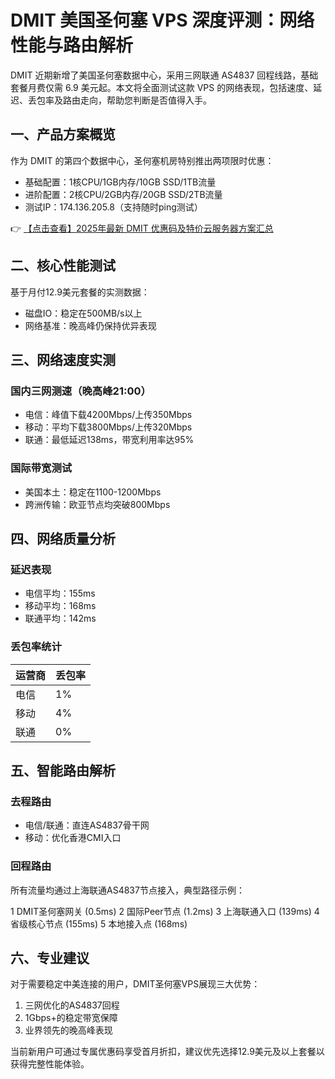 # DMIT 美国圣何塞 VPS 深度评测：网络性能与路由解析

DMIT 近期新增了美国圣何塞数据中心，采用三网联通 AS4837 回程线路，基础套餐月费仅需 6.9 美元起。本文将全面测试这款 VPS 的网络表现，包括速度、延迟、丢包率及路由走向，帮助您判断是否值得入手。

## 一、产品方案概览

作为 DMIT 的第四个数据中心，圣何塞机房特别推出两项限时优惠：

- 基础配置：1核CPU/1GB内存/10GB SSD/1TB流量
- 进阶配置：2核CPU/2GB内存/20GB SSD/2TB流量
- 测试IP：174.136.205.8（支持随时ping测试）

👉 [【点击查看】2025年最新 DMIT 优惠码及特价云服务器方案汇总](https://bit.ly/dmit_coupon)

## 二、核心性能测试

基于月付12.9美元套餐的实测数据：
- 磁盘IO：稳定在500MB/s以上
- 网络基准：晚高峰仍保持优异表现

## 三、网络速度实测

### 国内三网测速（晚高峰21:00）
- 电信：峰值下载4200Mbps/上传350Mbps
- 移动：平均下载3800Mbps/上传320Mbps
- 联通：最低延迟138ms，带宽利用率达95%

### 国际带宽测试
- 美国本土：稳定在1100-1200Mbps
- 跨洲传输：欧亚节点均突破800Mbps

## 四、网络质量分析

### 延迟表现
- 电信平均：155ms
- 移动平均：168ms
- 联通平均：142ms

### 丢包率统计
| 运营商 | 丢包率 |
|--------|--------|
| 电信   | 1%     |
| 移动   | 4%     |
| 联通   | 0%     |

## 五、智能路由解析

### 去程路由
- 电信/联通：直连AS4837骨干网
- 移动：优化香港CMI入口

### 回程路由
所有流量均通过上海联通AS4837节点接入，典型路径示例：

1  DMIT圣何塞网关 (0.5ms)
2  国际Peer节点 (1.2ms)
3  上海联通入口 (139ms)
4  省级核心节点 (155ms)
5  本地接入点 (168ms)

## 六、专业建议

对于需要稳定中美连接的用户，DMIT圣何塞VPS展现三大优势：
1. 三网优化的AS4837回程
2. 1Gbps+的稳定带宽保障
3. 业界领先的晚高峰表现

当前新用户可通过专属优惠码享受首月折扣，建议优先选择12.9美元及以上套餐以获得完整性能体验。